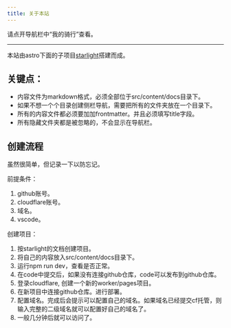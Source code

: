 ```yaml
---
title: 关于本站
---
```


请点开导航栏中“我的骑行”查看。

-------

本站由astro下面的子项目[starlight](https://starlight.astro.build/getting-started/)搭建而成。

## 关键点：

- 内容文件为markdown格式，必须全部位于src/content/docs目录下。
- 如果不想一个个目录创建侧栏导航，需要把所有的文件夹放在一个目录下。
- 所有的内容文件都必须要加加frontmatter。并且必须填写title字段。
- 所有隐藏文件夹都是被忽略的，不会显示在导航栏。


## 创建流程

虽然很简单，但记录一下以防忘记。

前提条件：
1. github账号。
2. cloudflare账号。
3. 域名。
4. vscode。

创建项目：
1. 按starlight的文档创建项目。
2. 将自己的内容放入src/content/docs目录下。
3. 运行npm run dev，查看是否正常。
4. 在code中提交后，如果没有连接github仓库，code可以发布到github仓库。
5. 登录cloudflare, 创建一个新的worker/pages项目。
6. 在新项目中连接github仓库。进行部署。
7. 配置域名。完成后会提示可以配置自己的域名。如果域名已经提交cf托管，则输入完整的二级域名就可以配置好自己的域名了。
8. 一般几分钟后就可以访问了。